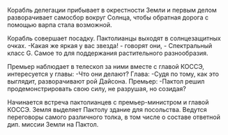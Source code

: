 Корабль делегации прибывает в окрестности Земли и первым делом разворачивает самосбор вокруг Солнца, чтобы обратная дорога с помощью варпа стала возможной.

Корабль совершает посадку. Пактолианцы выходят в солнцезащитных очках.
-Какая же яркая у вас звезда! - говорят они, - Спектральный класс G. Самое то для поддержания растительного разнообразия.

Премьер наблюдает в телескоп за ними вместе с главой КОССЭ, интересуется у главы:
-Что они делают?
Глава:
-Судя по тому, как это выглядит, разворачивают рой Дайсона.
Премьер:
-Пактол решил продемонстрировать свою силу, не разрушая, но созидая?

Начинается встреча пактолианцев с премьер-министром и главой КОССЭ. Земля выделяет Пактолу здание для посольства. Ведутся переговоры самого различного толка, в том числе о составе ответной дип. миссии Земли на Пактол.

